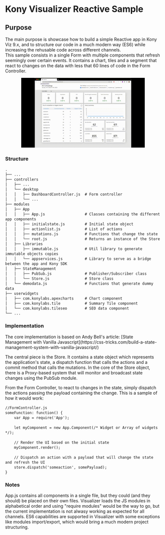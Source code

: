 # Kony Visualizer Reactive Sample
## Purpose
<p>
The main purpose is showcase how to build a simple Reactive app in Kony Viz 9.x, and to structure our code in a much modern way (ES6) while increasing the rehusable code across different channels. <br />
This sample consists in a single Form with multiple components that refresh seemingly over certain events. It contains a chart, tiles and a segment that react to changes on the data with less that 60 lines of code in the Form Controller.  
</p>
<p align="center"><img src="Reactive-Viz-sample.gif" width="400" ></p>

### Structure

    .
    ├── ...
    ├── controllers                     
    │   ├── ...                        
    │   └── desktop                     
    │   │   ├── DashboardController.js  # Form controller
    │   │   └── ...                     
    ├── modules                         
    │   ├── App                         
    │   │   ├── App.js                  # Classes containing the different app components
    │   │   ├── initialstate.js         # Initial state object
    │   │   ├── actionlist.js           # List of actions
    │   │   ├── mutations.js            # Functions that change the state
    │   │   └── root.js                 # Returns an instance of the Store
    │   ├── Libraries         
    │   │   ├── immutable.js            # Util library to generate immutable objects copies
    │   │   └── appservices.js          # Library to serve as a bridge between the app and Kony SDK
    │   ├── StateManagement             
    │   │   ├── PubSub.js               # Publisher/Subscriber class
    │   │   └── Store.js                # Store class
    │   └── demodata.js                 # Functions that generate dummy data
    ├── userwidgets                    
    │   ├── com.konylabs.apexcharts     # Chart component
    │   ├── com.konylabs.tile           # Summary Tile component
    │   └── com.konylabs.tileseo        # SEO data component
    └── ...


### Implementation
<p>
The core implementation is based on Andy Bell's article: [State Management with Vanilla Javascript](https://css-tricks.com/build-a-state-management-system-with-vanilla-javascript/)
</p>
<p>
The central piece is the Store. It contains a state object which represents the application's state, a dispatch function that calls the actions and a commit method that calls the mutations. In the core of the Store object, there is a Proxy-based system that will monitor and broadcast state changes using the PubSub module.
</p>
<p>
From the Form Controller, to react to changes in the state, simply dispatch the actions passing the payload containing the change. This is a sample of how it would work:
  
```
//FormController.js
someFunction: function() {
    var App = require('App');
        
    let myComponent = new App.Component(/* Widget or Array of widgets */); 
    
    // Render the UI based on the initial state
    myComponent.render();
  
    // Dispatch an action with a payload that will change the state and refresh the UI
    store.dispatch('someaction', somePayload);
}
```
</p>

### Notes
<p>
App.js contains all components in a single file, but they could (and they should) be placed on their own files. Visualizer loads the JS modules in alphabetical order and using "require modules" would be the way to go, but the current implementation is not alwasy working as expected for all channels. ES6 capabilities are supported in Visualizer with some exceptions like modules import/export, which would bring a much modern project structuring. 
</p>








